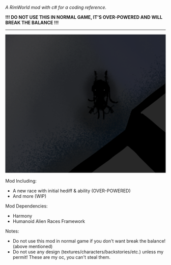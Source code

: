 *A RimWorld mod with c# for a coding reference.*

**!!! DO NOT USE THIS IN NORMAL GAME, IT'S OVER-POWERED AND WILL BREAK THE BALANCE !!!**
***
![Sirenidae.png](About/Preview.png)

Mod Including:
- A new race with initial hediff & ability (OVER-POWERED)
- And more (WIP)

Mod Dependencies:
- Harmony
- Humanoid Alien Races Framework

Notes:
- Do not use this mod in normal game if you don't want break the balance! (above mentioned)
- Do not use any design (textures/characters/backstories/etc.) unless my permit! These are my oc, you can't steal them.